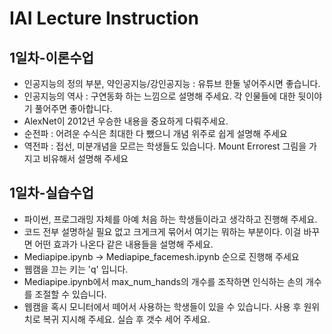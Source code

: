 # IAI Lecture Instruction
## 1일차-이론수업
- 인공지능의 정의 부분, 약인공지능/강인공지능 : 유튜브 한둘 넣어주시면 좋습니다.
- 인공지능의 역사 : 구연동화 하는 느낌으로 설명해 주세요. 각 인물들에 대한 뒷이야기 풀어주면 좋아합니다.
- AlexNet이 2012년 우승한 내용을 중요하게 다뤄주세요.
- 순전파 : 어려운 수식은 최대한 다 뺐으니 개념 위주로 쉽게 설명해 주세요
- 역전파 : 접선, 미분개념을 모르는 학생들도 있습니다. Mount Errorest 그림을 가지고 비유해서 설명해 주세요
## 1일차-실습수업
- 파이썬, 프로그래밍 자체를 아예 처음 하는 학생들이라고 생각하고 진행해 주세요. 
- 코드 전부 설명하실 필요 없고 크게크게 묶어서 여기는 뭐하는 부분이다. 이걸 바꾸면 어떤 효과가 나온다 같은 내용들을 설명해 주세요.
- Mediapipe.ipynb -> Mediapipe_facemesh.ipynb 순으로 진행해 주세요
- 웹캠을 끄는 키는 'q' 입니다.
- Mediapipe.ipynb에서 max_num_hands의 개수를 조작하면 인식하는 손의 개수를 조절할 수 있습니다.
- 웹캠을 혹시 모니터에서 떼어서 사용하는 학생들이 있을 수 있습니다. 사용 후 원위치로 복귀 지시해 주세요. 실습 후 갯수 세어 주세요.
